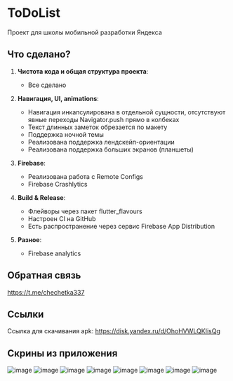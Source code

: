 # ToDoList

Проект для школы мобильной разработки Яндекса

## Что сделано?

1. **Чистота кода и общая структура проекта**:
    - Все сделано

2. **Навигация, UI, animations**:
    - Навигация инкапсулирована в отдельной сущности, отсутствуют явные переходы Navigator.push прямо в колбеках
    - Текст длинных заметок обрезается по макету
    - Поддержка ночной темы
    - Реализована поддержка лендскейп-ориентации
    - Реализована поддержка больших экранов (планшеты)

4. **Firebase**:
    - Реализована работа с Remote Configs
    - Firebase Crashlytics

5. **Build & Release**:
    - Флейворы через пакет flutter_flavours
    - Настроен CI на GitHub
    - Есть распространение через сервис Firebase App Distribution

6. **Разное**:
    - Firebase analytics

## Обратная связь

https://t.me/chechetka337

## Ссылки

Ссылка для скачивания apk: https://disk.yandex.ru/d/OhoHVWLQKIisQg

## Скрины из приложения
![image](https://github.com/pokenem/ToDoList/assets/73646157/5bfdd5a1-2a7b-4e1f-93db-48cec9cc680b)
![image](https://github.com/pokenem/ToDoList/assets/73646157/37bb13a4-947f-490a-803d-010cf0fbf06d)
![image](https://github.com/pokenem/ToDoList/assets/73646157/11ad3704-fd0e-46ca-9a95-a970053e197f)
![image](https://github.com/pokenem/ToDoList/assets/73646157/4197f534-fa49-4296-a03c-61cc9248e286)
![image](https://github.com/pokenem/ToDoList/assets/73646157/7a675c7c-2f4e-42d6-99a5-8e94a7bf8e42)
![image](https://github.com/pokenem/ToDoList/assets/73646157/70c73932-cc85-4a6f-a31b-05e5bcd1ba37)
![image](https://github.com/pokenem/ToDoList/assets/73646157/72a57fe7-e12c-41cb-82d5-6e713a8e5f68)
![image](https://github.com/pokenem/ToDoList/assets/73646157/4923fac5-021c-4d83-9fee-b8864c66ca49)
